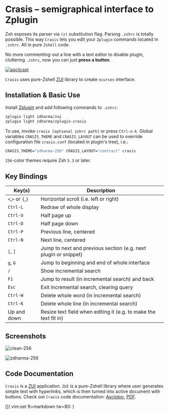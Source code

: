 # Crasis – semigraphical interface to Zplugin

Zsh exposes its parser via `(z)` substitution flag. Parsing `.zshrc` is totally possible.
This way `Crasis` lets you edit your `Zplugin` commands located in `.zshrc`. All in pure
`Zshell` code.

No more commenting-out a line with a text editor to disable plugin, cluttering `.zshrc`,
now you can just **press a button**.

[![asciicast](https://asciinema.org/a/147225.png)](https://asciinema.org/a/147225)

`Crasis` uses pure-Zshell [ZUI](http://github.com/zdharma/zui/) library to create `ncurses` interface.

## Installation & Basic Use

Install [Zplugin](https://github.com/zdharma/zplugin) and add following commands to `.zshrc`:

```SystemVerilog
zplugin light zdharma/zui
zplugin light zdharma/zplugin-crasis
```

To use, invoke `crasis [optional zshrc path]` or press `Ctrl-o-k`. Global variables `CRASIS_THEME`
and `CRASIS_LAYOUT` can be used to override configuration file `crasis.conf` (located in plugin's
tree), i.e.:

```SystemVerilog
CRASIS_THEME="zdharma-256" CRASIS_LAYOUT="contract" crasis
```

`256`-color themes require Zsh `5.3` or later.

## Key Bindings

| Key(s) | Description |
|--------|-------------|
| `<`,`>` or `{`,`}` | Horizontal scroll (i.e. left or right)   |
| `Ctrl-L` | Redraw of whole display                            |
| `Ctrl-U` | Half page up                                       |
| `Ctrl-D` | Half page down                                     |
| `Ctrl-P` | Previous line, centered                            |
| `Ctrl-N` | Next line, centered                                |
| `[`, `]` | Jump to next and previous section (e.g. next plugin or snippet) |
| `g`, `G` | Jump to beginning and end of whole interface       |
| `/`      | Show incremental search                            |
| `F1`     | Jump to result (in incremental search) and back    |
| `Esc`    | Exit incremental search, clearing query            |
| `Ctrl-W` | Delete whole word (in incremental search)          |
| `Ctrl-K` | Delete whole line (in incremental search)          |
| Up and down | Resize text field when editing it (e.g. to make the text fit in) |

## Screenshots

![clean-256](https://raw.githubusercontent.com/zdharma/zplugin-crasis/master/themes/screenshots/clean-256.png)

![zdharma-256](https://raw.githubusercontent.com/zdharma/zplugin-crasis/master/themes/screenshots/zdharma-256.png)

## Code Documentation

`Crasis` is a [ZUI](http://github.com/zdharma/zui/) application. `ZUI` is a pure-Zshell library
where user generates simple text with hyperlinks, which is then turned into active document with
buttons. Check out `Crasis` code documentation:
[Asciidoc](https://github.com/zdharma/zplugin-crasis/blob/master/zsdoc/crasis.adoc),
[PDF](http://zdharma.org/zplugin-crasis/crasis.pdf).

[]( vim:set ft=markdown tw=80: )
